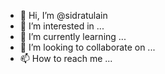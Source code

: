 - 👋 Hi, I’m @sidratulain
- 👀 I’m interested in ...
- 🌱 I’m currently learning ...
- 💞️ I’m looking to collaborate on ...
- 📫 How to reach me ...

<!---
sidratulain/sidratulain is a ✨ special ✨ repository because its `README.md` (this file) appears on your GitHub profile.
You can click the Preview link to take a look at your changes.
--->
